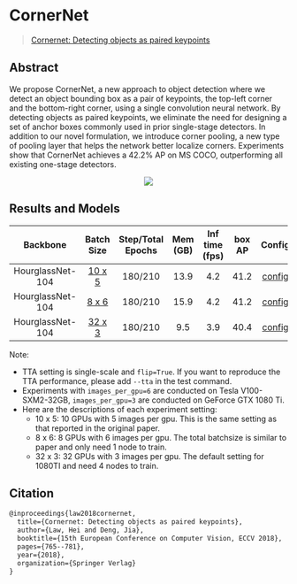 # CornerNet

> [Cornernet: Detecting objects as paired keypoints](https://arxiv.org/abs/1808.01244)

<!-- [ALGORITHM] -->

## Abstract

We propose CornerNet, a new approach to object detection where we detect an object bounding box as a pair of keypoints, the top-left corner and the bottom-right corner, using a single convolution neural network. By detecting objects as paired keypoints, we eliminate the need for designing a set of anchor boxes commonly used in prior single-stage detectors. In addition to our novel formulation, we introduce corner pooling, a new type of pooling layer that helps the network better localize corners. Experiments show that CornerNet achieves a 42.2% AP on MS COCO, outperforming all existing one-stage detectors.

<div align=center>
<img src="https://user-images.githubusercontent.com/40661020/143876061-4de20768-c812-4b97-b089-944d8db91ca2.png"/>
</div>

## Results and Models

|     Backbone     |                              Batch Size                              | Step/Total Epochs | Mem (GB) | Inf time (fps) | box AP |                                Config                                |                                                                                                                                                                                                          Download                                                                                                                                                                                                          |
| :--------------: | :------------------------------------------------------------------: | :---------------: | :------: | :------------: | :----: | :------------------------------------------------------------------: | :------------------------------------------------------------------------------------------------------------------------------------------------------------------------------------------------------------------------------------------------------------------------------------------------------------------------------------------------------------------------------------------------------------------------: |
| HourglassNet-104 | [10 x 5](./cornernet_hourglass104_10xb5-crop511-210e-mstest_coco.py) |      180/210      |   13.9   |      4.2       |  41.2  | [config](./cornernet_hourglass104_10xb5-crop511-210e-mstest_coco.py) | [model](https://pub-ed9ed750ddcc469da251e2d1a2cea382.r2.dev/mmdetection/v2.0/cornernet/cornernet_hourglass104_mstest_10x5_210e_coco/cornernet_hourglass104_mstest_10x5_210e_coco_20200824_185720-5fefbf1c.pth) \| [log](https://pub-ed9ed750ddcc469da251e2d1a2cea382.r2.dev/mmdetection/v2.0/cornernet/cornernet_hourglass104_mstest_10x5_210e_coco/cornernet_hourglass104_mstest_10x5_210e_coco_20200824_185720.log.json) |
| HourglassNet-104 |      [8 x 6](./cornernet_hourglass104_8xb6-210e-mstest_coco.py)      |      180/210      |   15.9   |      4.2       |  41.2  |     [config](./cornernet_hourglass104_8xb6-210e-mstest_coco.py)      |   [model](https://pub-ed9ed750ddcc469da251e2d1a2cea382.r2.dev/mmdetection/v2.0/cornernet/cornernet_hourglass104_mstest_8x6_210e_coco/cornernet_hourglass104_mstest_8x6_210e_coco_20200825_150618-79b44c30.pth) \| [log](https://pub-ed9ed750ddcc469da251e2d1a2cea382.r2.dev/mmdetection/v2.0/cornernet/cornernet_hourglass104_mstest_8x6_210e_coco/cornernet_hourglass104_mstest_8x6_210e_coco_20200825_150618.log.json)   |
| HourglassNet-104 |     [32 x 3](./cornernet_hourglass104_32xb3-210e-mstest_coco.py)     |      180/210      |   9.5    |      3.9       |  40.4  |     [config](./cornernet_hourglass104_32xb3-210e-mstest_coco.py)     | [model](https://pub-ed9ed750ddcc469da251e2d1a2cea382.r2.dev/mmdetection/v2.0/cornernet/cornernet_hourglass104_mstest_32x3_210e_coco/cornernet_hourglass104_mstest_32x3_210e_coco_20200819_203110-1efaea91.pth) \| [log](https://pub-ed9ed750ddcc469da251e2d1a2cea382.r2.dev/mmdetection/v2.0/cornernet/cornernet_hourglass104_mstest_32x3_210e_coco/cornernet_hourglass104_mstest_32x3_210e_coco_20200819_203110.log.json) |

Note:

- TTA setting is single-scale and `flip=True`. If you want to reproduce the TTA performance, please add `--tta` in the test command.
- Experiments with `images_per_gpu=6` are conducted on Tesla V100-SXM2-32GB, `images_per_gpu=3` are conducted on GeForce GTX 1080 Ti.
- Here are the descriptions of each experiment setting:
  - 10 x 5: 10 GPUs with 5 images per gpu. This is the same setting as that reported in the original paper.
  - 8 x 6: 8 GPUs with 6 images per gpu. The total batchsize is similar to paper and only need 1 node to train.
  - 32 x 3: 32 GPUs with 3 images per gpu. The default setting for 1080TI and need 4 nodes to train.

## Citation

```latex
@inproceedings{law2018cornernet,
  title={Cornernet: Detecting objects as paired keypoints},
  author={Law, Hei and Deng, Jia},
  booktitle={15th European Conference on Computer Vision, ECCV 2018},
  pages={765--781},
  year={2018},
  organization={Springer Verlag}
}
```
